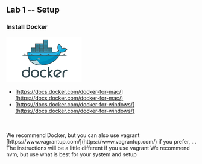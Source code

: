 ## Lab 1 -- Setup

### Install Docker 

<img class="plain" src="resources/images/Docker-Logo.png"> </img>

* [https://docs.docker.com/docker-for-mac/](https://docs.docker.com/docker-for-mac/)
* [https://docs.docker.com/docker-for-windows/](https://docs.docker.com/docker-for-windows/)

<br>
<br>
We recommend Docker, but you can also use vagrant [https://www.vagrantup.com/](https://www.vagrantup.com/) if you prefer, ... The instructions will be a little different if you use vagrant
We recommend nvm, but use what is best for your system and setup
